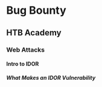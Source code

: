 # Bug Bounty
## HTB Academy
### Web Attacks
#### Intro to IDOR
##### What Makes an IDOR Vulnerability
